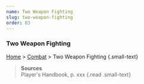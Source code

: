 ```yaml
---
name: Two Weapon Fighting
slug: two-weapon-fighting
order: 03
---
```

### Two Weapon Fighting
[Home](dm-operations-center) > [Combat](combat) > Two Weapon Fighting {.small-text}

> **Sources** <br/>
> Player's Handbook, p. xxx
{.read .small-text}